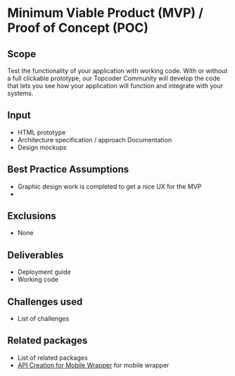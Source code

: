 # Minimum Viable Product (MVP) / Proof of Concept (POC)

## Scope

Test the functionality of your application with working code.  With or without a full clickable prototype, our Topcoder Community will develop the code that lets you see how your application will function and integrate with your systems.

## Input

- HTML prototype
- Architecture specification / approach Documentation
- Design mockups

## Best Practice Assumptions
- Graphic design work is completed to get a nice UX for the MVP
-  

## Exclusions
- None

## Deliverables

- Deployment guide
- Working code

## Challenges used

- List of challenges

## Related packages
- List of related packages
- [API Creation for Mobile Wrapper](../api-creation-app/README.md) for mobile wrapper
